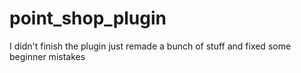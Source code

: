 # point_shop_plugin
I didn't finish the plugin just remade a bunch of stuff and fixed some beginner mistakes
